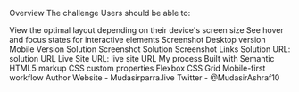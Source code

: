 Overview
The challenge
Users should be able to:

View the optimal layout depending on their device's screen size
See hover and focus states for interactive elements
Screenshot
Desktop version	Mobile Version
Solution Screenshot	Solution Screenshot
Links
Solution URL: solution URL
Live Site URL: live site URL
My process
Built with
Semantic HTML5 markup
CSS custom properties
Flexbox
CSS Grid
Mobile-first workflow
Author
Website - Mudasirparra.live
Twitter - @MudasirAshraf10
